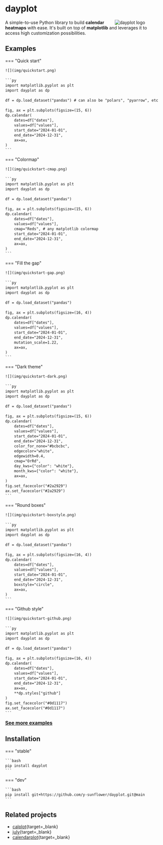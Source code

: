 # dayplot

<img src="https://github.com/y-sunflower/static/blob/main/python-libs/dayplot/image.png?raw=true" alt="dayplot logo" align="right" width="150px"/>

A simple-to-use Python library to build **calendar heatmaps** with ease. It's built on top of **matplotlib** and leverages it to access high customization possibilities.

## Examples

=== "Quick start"

    ![](img/quickstart.png)

    ```py
    import matplotlib.pyplot as plt
    import dayplot as dp

    df = dp.load_dataset("pandas") # can also be "polars", "pyarrow", etc

    fig, ax = plt.subplots(figsize=(15, 6))
    dp.calendar(
        dates=df["dates"],
        values=df["values"],
        start_date="2024-01-01",
        end_date="2024-12-31",
        ax=ax,
    )
    ```

=== "Colormap"

    ![](img/quickstart-cmap.png)

    ```py
    import matplotlib.pyplot as plt
    import dayplot as dp

    df = dp.load_dataset("pandas")

    fig, ax = plt.subplots(figsize=(15, 6))
    dp.calendar(
        dates=df["dates"],
        values=df["values"],
        cmap="Reds", # any matplotlib colormap
        start_date="2024-01-01",
        end_date="2024-12-31",
        ax=ax,
    )
    ```

=== "Fill the gap"

    ![](img/quickstart-gap.png)

    ```py
    import matplotlib.pyplot as plt
    import dayplot as dp

    df = dp.load_dataset("pandas")

    fig, ax = plt.subplots(figsize=(16, 4))
    dp.calendar(
        dates=df["dates"],
        values=df["values"],
        start_date="2024-01-01",
        end_date="2024-12-31",
        mutation_scale=1.22,
        ax=ax,
    )
    ```

=== "Dark theme"

    ![](img/quickstart-dark.png)

    ```py
    import matplotlib.pyplot as plt
    import dayplot as dp

    df = dp.load_dataset("pandas")

    fig, ax = plt.subplots(figsize=(15, 6))
    dp.calendar(
        dates=df["dates"],
        values=df["values"],
        start_date="2024-01-01",
        end_date="2024-12-31",
        color_for_none="#bcbcbc",
        edgecolor="white",
        edgewidth=0.4,
        cmap="OrRd",
        day_kws={"color": "white"},
        month_kws={"color": "white"},
        ax=ax,
    )
    fig.set_facecolor("#2a2929")
    ax.set_facecolor("#2a2929")
    ```

=== "Round boxes"

    ![](img/quickstart-boxstyle.png)

    ```py
    import matplotlib.pyplot as plt
    import dayplot as dp

    df = dp.load_dataset("pandas")

    fig, ax = plt.subplots(figsize=(16, 4))
    dp.calendar(
        dates=df["dates"],
        values=df["values"],
        start_date="2024-01-01",
        end_date="2024-12-31",
        boxstyle="circle",
        ax=ax,
    )
    ```

=== "Github style"

    ![](img/quickstart-github.png)

    ```py
    import matplotlib.pyplot as plt
    import dayplot as dp

    df = dp.load_dataset("pandas")

    fig, ax = plt.subplots(figsize=(16, 4))
    dp.calendar(
        dates=df["dates"],
        values=df["values"],
        start_date="2024-01-01",
        end_date="2024-12-31",
        ax=ax,
        **dp.styles["github"]
    )
    fig.set_facecolor("#0d1117")
    ax.set_facecolor("#0d1117")
    ```

<span style="font-size: 1rem; font-weight: bold;">[See more examples](./tuto/basic-styling.md)</span>

## Installation

=== "stable"

    ```bash
    pip install dayplot
    ```

=== "dev"

    ```bash
    pip install git+https://github.com/y-sunflower/dayplot.git@main
    ```

## Related projects

- [calplot](https://github.com/tomkwok/calplot){target=\_blank}
- [july](https://github.com/e-hulten/july){target=\_blank}
- [calendarplot](https://github.com/dhowland/calendarplot){target=\_blank}

<br><br>
